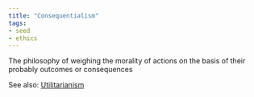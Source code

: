 ```yaml
---
title: "Consequentialism"
tags:
- seed
- ethics
---
```


The philosophy of weighing the morality of actions on the basis of their probably outcomes or consequences

See also: [Utilitarianism](notes/Utilitarianism.md)
